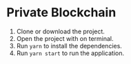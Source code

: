 # Private Blockchain

1. Clone or download the project.
2. Open the project with on terminal.
3. Run `yarn` to install the dependencies.
4. Run `yarn start` to run the application.
